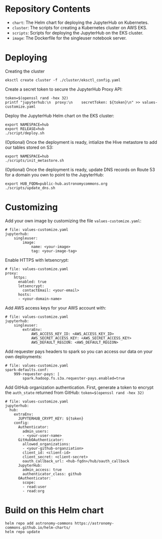 
# Repository Contents

- `chart`: The Helm chart for deploying the JupyterHub on Kubernetes.
- `cluster`: The scripts for creating a Kubernetes cluster on AWS EKS.
- `scripts`: Scripts for deploying the JupyterHub on the EKS cluster.
- `image`: The Dockerfile for the singleuser notebook server.

# Deploying

Creating the cluster
```
eksctl create cluster -f ./cluster/eksctl_config.yaml
```

Create a secret token to secure the JupyterHub Proxy API:
```
token=$(openssl rand -hex 32)
printf "jupyterhub:\n  proxy:\n    secretToken: ${token}\n" >> values-customize.yaml
```

Deploy the JupyterHub Helm chart on the EKS cluster:
```
export NAMESPACE=hub
export RELEASE=hub
./script/deploy.sh
```

(Optional) Once the deployment is ready, intialize the Hive metastore to add our tables stored on S3:
```
export NAMESPACE=hub
./scripts/init_metastore.sh
```

(Optional) Once the deployment is ready, update DNS records on Route 53 for a domain you own to point to the JupyterHub:
```
export HUB_FQDN=public-hub.astronomycommons.org
./scripts/update_dns.sh
```

# Customizing

Add your own image by customizing the file `values-customize.yaml`:

```
# file: values-customize.yaml
jupyterhub:
    singleuser:
        image:
            name: <your-image>
            tag: <your-image-tag>
```

Enable HTTPS with letsencrypt:
```
# file: values-customize.yaml
proxy:
    https:
      enabled: true
      letsencrypt:
        contactEmail: <your-email>
      hosts:
      - <your-domain-name>
```

Add AWS access keys for your AWS account with:
```
# file: values-customize.yaml
jupyterhub:
    singleuser:
        extraEnv:
            AWS_ACCESS_KEY_ID: <AWS_ACCESS_KEY_ID>
            AWS_SECRET_ACCESS_KEY: <AWS_SECRET_ACCESS_KEY>
            AWS_DEFAULT_REGION: <AWS_DEFAULT_REGION>
```

Add requester pays headers to spark so you can access our data on your own deployments:
```
# file: values-customize.yaml
spark-defaults.conf:
    999-requester-pays: |
        spark.hadoop.fs.s3a.requester-pays.enabled=true
```

Add GitHub organization authentication. First, generate a token to encrypt the `auth_state` returned from GitHub: `token=$(openssl rand -hex 32)`

```
# file: values-customize.yaml
jupyterhub:
  hub:
    extraEnv:
      JUPYTERHUB_CRYPT_KEY: ${token}
    config:
      Authenticator:
        admin_users:
        - <your-user-name>
      GitHubOAuthenticator:
        allowed_organizations:
        - <your-github-organziation>
        client_id: <client-id>
        client_secret: <client-secret>
        oauth_callback_url: <hub-fqdn>/hub/oauth_callback
      JupyterHub:
        admin_access: true
        authenticator_class: github
      OAuthenticator:
        scope:
        - read:user
        - read:org
```

# Build on this Helm chart

```
helm repo add astronomy-commons https://astronomy-commons.github.io/helm-charts/
helm repo update
```
